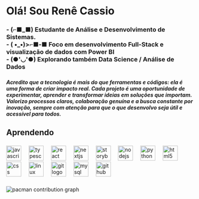 <h1 align="left">Olá! Sou Renê Cassio</h1>

###

<h3 align="left">- (⌐■_■) Estudante de Análise e Desenvolvimento de Sistemas.<br>- ( •_•)>⌐■-■ Foco em desenvolvimento Full-Stack e visualização de dados com Power BI<br>- (●'◡'●) Explorando também Data Science / Análise de Dados</h3>

###

<h5 align="left">Acredito que a tecnologia é mais do que ferramentas e códigos: ela é uma forma de criar impacto real. Cada projeto é uma oportunidade de experimentar, aprender e transformar ideias em soluções que importam. Valorizo processos claros, colaboração genuína e a busca constante por inovação, sempre com atenção para que o que desenvolvo seja útil e acessível para todos.</h5>

###

<h2 align="left">Aprendendo</h2>

###

<div align="left">
  <img src="https://cdn.jsdelivr.net/gh/devicons/devicon/icons/javascript/javascript-original.svg" height="40" alt="javascript logo"  />
  <img width="12" />
  <img src="https://cdn.jsdelivr.net/gh/devicons/devicon/icons/typescript/typescript-original.svg" height="40" alt="typescript logo"  />
  <img width="12" />
  <img src="https://cdn.jsdelivr.net/gh/devicons/devicon/icons/react/react-original.svg" height="40" alt="react logo"  />
  <img width="12" />
  <img src="https://cdn.jsdelivr.net/gh/devicons/devicon/icons/nextjs/nextjs-original.svg" height="40" alt="nextjs logo"  />
  <img width="12" />
  <img src="https://cdn.jsdelivr.net/gh/devicons/devicon/icons/storybook/storybook-original.svg" height="40" alt="storybook logo"  />
  <img width="12" />
  <img src="https://cdn.jsdelivr.net/gh/devicons/devicon/icons/nodejs/nodejs-original.svg" height="40" alt="nodejs logo"  />
  <img width="12" />
  <img src="https://cdn.jsdelivr.net/gh/devicons/devicon/icons/python/python-original.svg" height="40" alt="python logo"  />
  <img width="12" />
  <img src="https://cdn.jsdelivr.net/gh/devicons/devicon/icons/html5/html5-original.svg" height="40" alt="html5 logo"  />
  <img width="12" />
  <img src="https://cdn.jsdelivr.net/gh/devicons/devicon/icons/css3/css3-original.svg" height="40" alt="css logo"  />
  <img width="12" />
  <img src="https://cdn.jsdelivr.net/gh/devicons/devicon/icons/linux/linux-original.svg" height="40" alt="linux logo"  />
  <img width="12" />
  <img src="https://cdn.jsdelivr.net/gh/devicons/devicon/icons/git/git-original.svg" height="40" alt="git logo"  />
  <img width="12" />
  <img src="https://cdn.jsdelivr.net/gh/devicons/devicon/icons/mysql/mysql-original.svg" height="40" alt="mysql logo"  />
  <img width="12" />
  <img src="https://cdn.jsdelivr.net/gh/devicons/devicon/icons/github/github-original.svg" height="40" alt="github logo"  />
</div>

###

<picture>
  <source media="(prefers-color-scheme: dark)" srcset="https://raw.githubusercontent.com/RxnxCxss/RxnxCxss/output/pacman-contribution-graph-dark.svg">
  <source media="(prefers-color-scheme: light)" srcset="https://raw.githubusercontent.com/RxnxCxss/RxnxCxss/output/pacman-contribution-graph.svg">
  <img alt="pacman contribution graph" src="https://raw.githubusercontent.com/RxnxCxss/RxnxCxss/output/pacman-contribution-graph.svg">
</picture>

###
          
